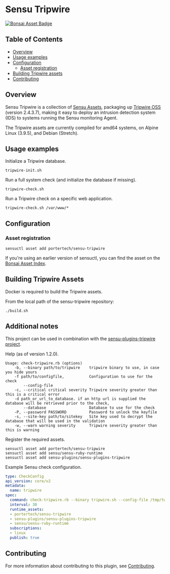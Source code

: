 # Sensu Tripwire

[![Bonsai Asset
Badge](https://img.shields.io/badge/Sensu%20Tripwire-Download%20Me-brightgreen.svg?colorB=89C967&logo=sensu)](https://bonsai.sensu.io/assets/portertech/sensu-tripwire)

## Table of Contents
- [Overview](#overview)
- [Usage examples](#usage-examples)
- [Configuration](#configuration)
  - [Asset registration](#asset-registration)
- [Building Tripwire assets](#building-tripwire-assets)
- [Contributing](#contributing)

## Overview

Sensu Tripwire is a collection of [Sensu Assets][10], packaging up
[Tripwire OSS](https://github.com/Tripwire/tripwire-open-source)
(version 2.4.3.7), making it easy to deploy an intrusion detection
system (IDS) to systems running the Sensu monitoring Agent.

The Tripwire assets are currently compiled for amd64 systems, on
Alpine Linux (3.9.5), and Debian (Stretch).

## Usage examples

Initialize a Tripwire database.

```
tripwire-init.sh
```

Run a full system check (and initialize the database if missing).

```
tripwire-check.sh
```

Run a Tripwire check on a specific web application.

```
tripwire-check.sh /var/www/*
```

## Configuration

### Asset registration

```
sensuctl asset add portertech/sensu-tripwire
```

If you're using an earlier version of sensuctl, you can find the asset on the [Bonsai Asset Index](https://bonsai.sensu.io/assets/portertech/sensu-tripwire).


## Building Tripwire Assets

Docker is required to build the Tripwire assets.

From the local path of the sensu-tripwire repository:

```
./build.sh
```

## Additional notes

This project can be used in combination with the
[sensu-plugins-tripwire
project](https://github.com/sensu-plugins/sensu-plugins-tripwire).

Help (as of version 1.2.0).

```
Usage: check-tripwire.rb (options)
    -b, --binary path/to/tripwire    tripwire binary to use, in case you hide yours
    -f path/to/configfile,           Configuration to use for the check
        --config-file
    -c, --critical critical severity Tripwire severity greater than this is a critical error
    -d path_or_url_to_database. if an http url is supplied the database will be retrieved prior to the check,
        --database                   Database to use for the check
    -P, --password PASSWORD          Password to unlock the keyfile
    -s, --site-key path/to/sitekey   Site key used to decrypt the database that will be used in the validation
    -w, --warn warning severity      Tripwire severity greater than this is warning
```

Register the required assets.

```
sensuctl asset add portertech/sensu-tripwire
sensuctl asset add sensu/sensu-ruby-runtime
sensuctl asset add sensu-plugins/sensu-plugins-tripwire
```

Example Sensu check configuration.

``` yaml
type: CheckConfig
api_version: core/v2
metadata:
  name: tripwire
spec:
  command: check-tripwire.rb --binary tripwire.sh --config-file /tmp/tw/tw.cfg
  interval: 30
  runtime_assets:
  - portertech/sensu-tripwire
  - sensu-plugins/sensu-plugins-tripwire
  - sensu/sensu-ruby-runtime
  subscriptions:
  - linux
  publish: true
```

## Contributing

For more information about contributing to this plugin, see [Contributing][1].

[1]: https://github.com/sensu/sensu-go/blob/master/CONTRIBUTING.md
[2]: https://github.com/sensu-community/sensu-plugin-sdk
[3]: https://github.com/sensu-plugins/community/blob/master/PLUGIN_STYLEGUIDE.md
[4]: https://github.com/sensu-community/check-plugin-template/blob/master/.github/workflows/release.yml
[5]: https://github.com/sensu-community/check-plugin-template/actions
[6]: https://docs.sensu.io/sensu-go/latest/reference/checks/
[7]: https://github.com/sensu-community/check-plugin-template/blob/master/main.go
[8]: https://bonsai.sensu.io/
[9]: https://github.com/sensu-community/sensu-plugin-tool
[10]: https://docs.sensu.io/sensu-go/latest/reference/assets/
